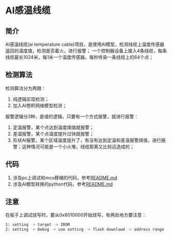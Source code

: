# AI感温线缆

## 简介
AI感温线缆(ai temperature cable)项目，是使用AI模型，检测线缆上温度传感器返回的温度值，检测是否着火，进行报警；
一个控制器设备上接入4条线缆，每条线缆最长1024米，每1米一个温度传感器。每秒传染一条线缆上的64个点；

## 检测算法
检测算法分为两期：
1. 纯逻辑实现检测；
2. 加入AI卷积网络模型检测；

报警逻辑分3种，是或的逻辑，只要有一个方式报警，就进行报警：
1. 定温报警，某个点达到温度阈值就报警；
2. 差温报警，某个点温度提升过快就报警；
3. 形状AI报警，某个区域温度提升了，有没有达到定温和差温报警阈值，进行报警；这种情况可能是一个小火堆，线缆距离又比较远造成的；

## 代码
1. 涉及pc上调试和mcu移植的代码，参考[README.md](muc_interface/README.md)
2. 涉及AI模型转换的python代码，参考[README.md](scripts/README.md)

## 注意
在板子上调试烧写时，要从0x8010000开始烧写，有两处地方要注意：
```bash
1: setting -> target -> IROM
2: setting -> Debug -> use setting -> flash downlowd -> address range
```


